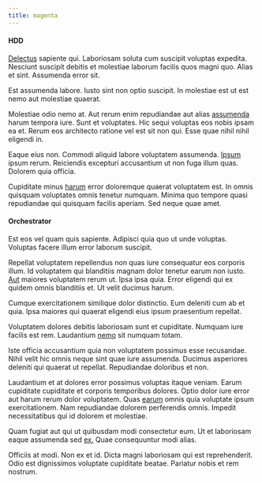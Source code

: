 ```yaml
---
title: magenta
---
```


#### HDD

[Delectus](/dolore/odio/dignissimos/nemo/credit_card_account.md) sapiente qui. Laboriosam soluta cum suscipit voluptas expedita. Nesciunt suscipit debitis et molestiae laborum facilis quos magni quo. Alias et sint. Assumenda error sit.

Est assumenda labore. Iusto sint non optio suscipit. In molestiae est ut est nemo aut molestiae quaerat.

Molestiae odio nemo at. Aut rerum enim repudiandae aut alias [assumenda](/facere/eaque/com.md) harum tempora iure. Sunt et voluptates. Hic sequi voluptas eos nobis ipsam ea et. Rerum eos architecto ratione vel est sit non qui. Esse quae nihil nihil eligendi in.

Eaque eius non. Commodi aliquid labore voluptatem assumenda. [Ipsum](/facere/temporibus/adipisci/praesentium/hacking_generating.md) ipsum rerum. Reiciendis excepturi accusantium ut non fuga illum quas. Dolorem quia officia.

Cupiditate minus [harum](/earum/quia/sdd_arkansas_solid_state.md) error doloremque quaerat voluptatem est. In omnis quisquam voluptates omnis tenetur numquam. Minima quo tempore quasi repudiandae qui quisquam facilis aperiam. Sed neque quae amet.

#### Orchestrator

Est eos vel quam quis sapiente. Adipisci quia quo ut unde voluptas. Voluptas facere illum error laborum suscipit.

Repellat voluptatem repellendus non quas iure consequatur eos corporis illum. Id voluptatem qui blanditiis magnam dolor tenetur earum non iusto. [Aut](/eos/est/neque/1080p.md) maiores voluptatem rerum ut. Ipsa ipsa quia. Error eligendi qui ex quidem omnis blanditiis et. Ut velit ducimus harum.

Cumque exercitationem similique dolor distinctio. Eum deleniti cum ab et quia. Ipsa maiores qui quaerat eligendi eius ipsum praesentium repellat.

Voluptatem dolores debitis laboriosam sunt et cupiditate. Numquam iure facilis est rem. Laudantium [nemo](/facere/temporibus/tasty_frozen_salad_security.md) sit numquam totam.

Iste officia accusantium quia non voluptatem possimus esse recusandae. Nihil velit hic omnis neque sint quae iure assumenda. Ducimus asperiores deleniti qui quaerat ut repellat. Repudiandae doloribus et non.

Laudantium et at dolores error possimus voluptas itaque veniam. Earum cupiditate cupiditate et corporis temporibus dolores. Optio dolor iure error aut harum rerum dolor voluptatem. Quas [earum](/quas/rhode_island_knowledge_user.md) omnis quia voluptate ipsum exercitationem. Nam repudiandae dolorem perferendis omnis. Impedit necessitatibus qui id dolorem et molestiae.

Quam fugiat aut qui ut quibusdam modi consectetur eum. Ut et laboriosam eaque assumenda sed [ex.](/facere/adipisci/molestiae/consequatur/empower_invoice.md) Quae consequuntur modi alias.

Officiis at modi. Non ex et id. Dicta magni laboriosam qui est reprehenderit. Odio est dignissimos voluptate cupiditate beatae. Pariatur nobis et rem nostrum.
